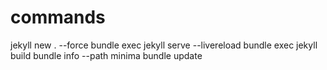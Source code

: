 # commands

jekyll new . --force
bundle exec jekyll serve --livereload
bundle exec jekyll build
bundle info --path minima
bundle update

